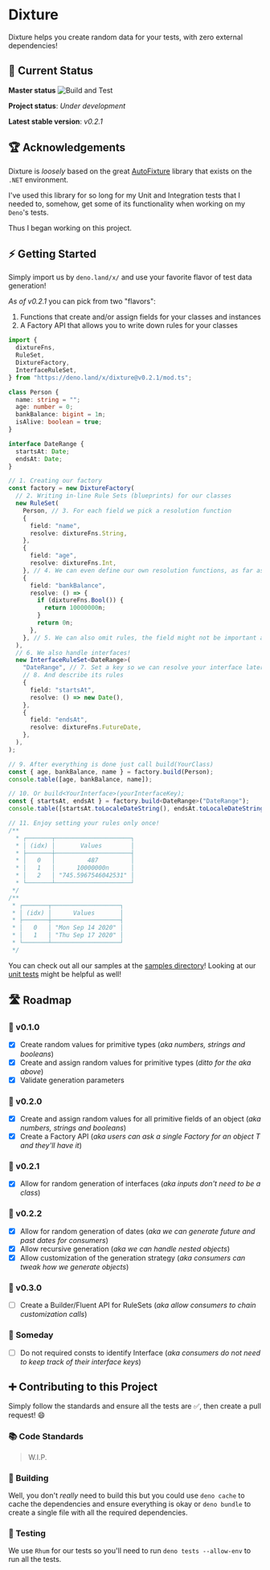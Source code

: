 # Dixture

Dixture helps you create random data for your tests, with zero external dependencies!

## 🚥 Current Status

**Master status** ![Build and Test](https://github.com/rodolphocastro/dixture/workflows/Build%20and%20Test/badge.svg?branch=master)

**Project status**: *Under development*

**Latest stable version**: *v0.2.1*

## 🏆 Acknowledgements

Dixture is *loosely* based on the great [AutoFixture](https://github.com/AutoFixture/AutoFixture) library that exists on the `.NET` environment.

I've used this library for so long for my Unit and Integration tests that I needed to, somehow, get some of its functionality when working on my `Deno`'s tests.

Thus I began working on this project.

## ⚡ Getting Started

Simply import us by `deno.land/x/` and use your favorite flavor of test data generation!

*As of v0.2.1* you can pick from two "flavors":

1. Functions that create and/or assign fields for your classes and instances
2. A Factory API that allows you to write down rules for your classes

```typescript
import {
  dixtureFns,
  RuleSet,
  DixtureFactory,
  InterfaceRuleSet,
} from "https://deno.land/x/dixture@v0.2.1/mod.ts";

class Person {
  name: string = "";
  age: number = 0;
  bankBalance: bigint = 1n;
  isAlive: boolean = true;
}

interface DateRange {
  startsAt: Date;
  endsAt: Date;
}

// 1. Creating our factory
const factory = new DixtureFactory(
  // 2. Writing in-line Rule Sets (blueprints) for our classes
  new RuleSet(
    Person, // 3. For each field we pick a resolution function
    {
      field: "name",
      resolve: dixtureFns.String,
    },
    {
      field: "age",
      resolve: dixtureFns.Int,
    }, // 4. We can even define our own resolution functions, as far as they return the expected type
    {
      field: "bankBalance",
      resolve: () => {
        if (dixtureFns.Bool()) {
          return 10000000n;
        }
        return 0n;
      },
    }, // 5. We can also omit rules, the field might not be important after all,
  ),
  // 6. We also handle interfaces!
  new InterfaceRuleSet<DateRange>(
    "DateRange", // 7. Set a key so we can resolve your interface later down the road
    // 8. And describe its rules
    {
      field: "startsAt",
      resolve: () => new Date(),
    },
    {
      field: "endsAt",
      resolve: dixtureFns.FutureDate,
    },
  ),
);

// 9. After everything is done just call build(YourClass)
const { age, bankBalance, name } = factory.build(Person);
console.table([age, bankBalance, name]);

// 10. Or build<YourInterface>(yourInterfaceKey);
const { startsAt, endsAt } = factory.build<DateRange>("DateRange");
console.table([startsAt.toLocaleDateString(), endsAt.toLocaleDateString()]);

// 11. Enjoy setting your rules only once!
/**
  * ┌───────┬─────────────────────┐
  * │ (idx) │       Values        │
  * ├───────┼─────────────────────┤
  * │   0   │         487         │
  * │   1   │      10000000n      │
  * │   2   │ "745.5967546042531" │
  * └───────┴─────────────────────┘
 */
/**
 * ┌───────┬───────────────────┐
 * │ (idx) │      Values       │
 * ├───────┼───────────────────┤
 * │   0   │ "Mon Sep 14 2020" │
 * │   1   │ "Thu Sep 17 2020" │
 * └───────┴───────────────────┘
 */
```

You can check out all our samples at the [samples directory](./samples/)! Looking at our [unit tests](./tests/) might be helpful as well!

## 🛣 Roadmap

### 🚩 v0.1.0

+ [X] Create random values for primitive types (*aka numbers, strings and booleans*)
+ [X] Create and assign random values for primitive types (*ditto for the aka above*)
+ [X] Validate generation parameters

### 🏁 v0.2.0

+ [X] Create and assign random values for all primitive fields of an object (*aka numbers, strings and booleans*)
+ [X] Create a Factory API (*aka users can ask a single Factory for an object T and they'll have it*)

### 🍾 v0.2.1

+ [X] Allow for random generation of interfaces (*aka inputs don't need to be a class*)

### 🍔 v0.2.2

+ [X] Allow for random generation of dates (*aka we can generate future and past dates for consumers*)
+ [X] Allow recursive generation (*aka we can handle nested objects*)
+ [X] Allow customization of the generation strategy (*aka consumers can tweak how we generate objects*)

### 🌊 v0.3.0

+ [ ] Create a Builder/Fluent API for RuleSets (*aka allow consumers to chain customization calls*)

### 💭 Someday

+ [ ] Do not required consts to identify Interface (*aka consumers do not need to keep track of their interface keys*)

## ➕ Contributing to this Project

Simply follow the standards and ensure all the tests are ✅, then create a pull request! 😄

### 📚 Code Standards

> W.I.P.

### 🔨 Building

Well, you don't *really* need to build this but you could use `deno cache` to cache the dependencies and ensure everything is okay or `deno bundle` to create a single file with all the required dependencies.

### 🤖 Testing

We use `Rhum` for our tests so you'll need to run `deno tests --allow-env` to run all the tests.
